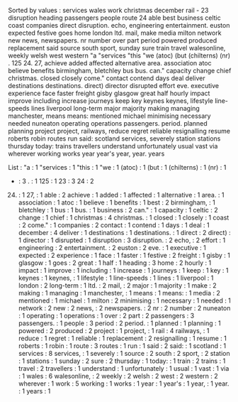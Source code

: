 Sorted by values :
services wales work christmas december rail - 23 disruption heading passengers people route 24 able best business celtic coast companies direct disruption. echo, engineering entertainment. euston expected festive goes home london ltd. mail, make media milton network new news, newspapers. nr number over part period powered produced replacement said source south sport, sunday sure train travel walesonline, weekly welsh west western "a "services "this "we (atoc) (but (chilterns) (nr) . 125 24. 27, achieve added affected alternative area. association atoc believe benefits birmingham, bletchley bus bus. can." capacity change chief christmas. closed closely come." contact contend days deal deliver destinations destinations. direct) director disrupted effort eve. executive experience face faster freight gisby glasgow great half hourly impact improve including increase journeys keep key keynes keynes, lifestyle line-speeds lines liverpool long-term major majority making managing manchester, means means: mentioned michael minimising necessary needed nuneaton operating operations passengers. period. planned planning project project, railways, reduce regret reliable resignalling resume roberts robin routes run said: scotland services, severely station stations thursday today: trains travellers understand unfortunately usual vast via wherever working works year year's year, year. years 

List :
"a : 1
"services : 1
"this : 1
"we : 1
(atoc) : 1
(but : 1
(chilterns) : 1
(nr) : 1
- : 3
. : 1
125 : 1
23 : 3
24 : 2
24. : 1
27, : 1
able : 2
achieve : 1
added : 1
affected : 1
alternative : 1
area. : 1
association : 1
atoc : 1
believe : 1
benefits : 1
best : 2
birmingham, : 1
bletchley : 1
bus : 1
bus. : 1
business : 2
can." : 1
capacity : 1
celtic : 2
change : 1
chief : 1
christmas : 4
christmas. : 1
closed : 1
closely : 1
coast : 2
come." : 1
companies : 2
contact : 1
contend : 1
days : 1
deal : 1
december : 4
deliver : 1
destinations : 1
destinations. : 1
direct : 2
direct) : 1
director : 1
disrupted : 1
disruption : 3
disruption. : 2
echo, : 2
effort : 1
engineering : 2
entertainment. : 2
euston : 2
eve. : 1
executive : 1
expected : 2
experience : 1
face : 1
faster : 1
festive : 2
freight : 1
gisby : 1
glasgow : 1
goes : 2
great : 1
half : 1
heading : 3
home : 2
hourly : 1
impact : 1
improve : 1
including : 1
increase : 1
journeys : 1
keep : 1
key : 1
keynes : 1
keynes, : 1
lifestyle : 1
line-speeds : 1
lines : 1
liverpool : 1
london : 2
long-term : 1
ltd. : 2
mail, : 2
major : 1
majority : 1
make : 2
making : 1
managing : 1
manchester, : 1
means : 1
means: : 1
media : 2
mentioned : 1
michael : 1
milton : 2
minimising : 1
necessary : 1
needed : 1
network : 2
new : 2
news, : 2
newspapers. : 2
nr : 2
number : 2
nuneaton : 1
operating : 1
operations : 1
over : 2
part : 2
passengers : 3
passengers. : 1
people : 3
period : 2
period. : 1
planned : 1
planning : 1
powered : 2
produced : 2
project : 1
project, : 1
rail : 4
railways, : 1
reduce : 1
regret : 1
reliable : 1
replacement : 2
resignalling : 1
resume : 1
roberts : 1
robin : 1
route : 3
routes : 1
run : 1
said : 2
said: : 1
scotland : 1
services : 8
services, : 1
severely : 1
source : 2
south : 2
sport, : 2
station : 1
stations : 1
sunday : 2
sure : 2
thursday : 1
today: : 1
train : 2
trains : 1
travel : 2
travellers : 1
understand : 1
unfortunately : 1
usual : 1
vast : 1
via : 1
wales : 6
walesonline, : 2
weekly : 2
welsh : 2
west : 2
western : 2
wherever : 1
work : 5
working : 1
works : 1
year : 1
year's : 1
year, : 1
year. : 1
years : 1
